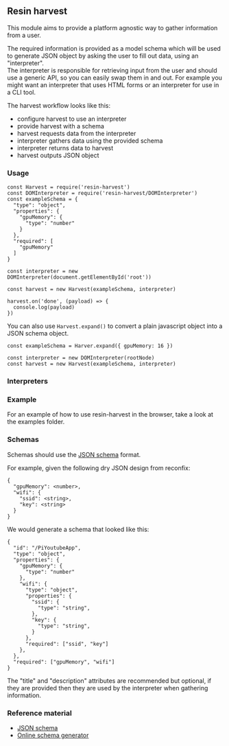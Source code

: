 ## Resin harvest

This module aims to provide a platform agnostic way to gather
information from a user.  

The required information is provided as a model schema which will be
used to generate JSON object by asking the user to fill out data,
using an "interpreter".  
The interpreter is responsible for retrieving input from the user and
should use a generic API, so you can easily swap them in and out.
For example you might want an interpreter that uses HTML forms or an
interpreter for use in a CLI tool.

The harvest workflow looks like this:

* configure harvest to use an interpreter
* provide harvest with a schema
* harvest requests data from the interpreter 
* interpreter gathers data using the provided schema
* interpreter returns data to harvest
* harvest outputs JSON object

### Usage

    const Harvest = require('resin-harvest')
    const DOMInterpreter = require('resin-harvest/DOMInterpreter')
    const exampleSchema = {
      "type": "object",
      "properties": {
        "gpuMemory": {
          "type": "number"
        }
      },
      "required": [
        "gpuMemory"
      ]
    }

    const interpreter = new DOMInterpreter(document.getElementById('root'))

    const harvest = new Harvest(exampleSchema, interpreter)

    harvest.on('done', (payload) => {
      console.log(payload)
    })

You can also use `Harvest.expand()` to convert a plain javascript object into
a JSON schema object.

    const exampleSchema = Harver.expand({ gpuMemory: 16 })

    const interpreter = new DOMInterpreter(rootNode)
    const harvest = new Harvest(exampleSchema, interpreter)

### Interpreters


### Example

For an example of how to use resin-harvest in the browser, take a look
at the examples folder.

### Schemas

Schemas should use the [JSON schema][jsonschema] format. 

For example, given the following dry JSON design from reconfix:

    {
      "gpuMemory": <number>,
      "wifi": {
        "ssid": <string>,
        "key": <string>
      }
    }

We would generate a schema that looked like this:

    {
      "id": "/PiYoutubeApp",
      "type": "object",
      "properties": {
        "gpuMemory": {
          "type": "number"
        },
        "wifi": {
          "type": "object",
          "properties": {
            "ssid": {
              "type": "string",
            },
            "key": {
              "type": "string",
            }
          },
          "required": ["ssid", "key"]
        },
      },
      "required": ["gpuMemory", "wifi"]
    }

The "title" and "description" attributes are recommended but optional,
if they are provided then they are used by the interpreter when
gathering information.

### Reference material

* [JSON schema][jsonschema]
* [Online schema generator](http://jsonschema.net/)


[jsonschema]: http://json-schema.org/
